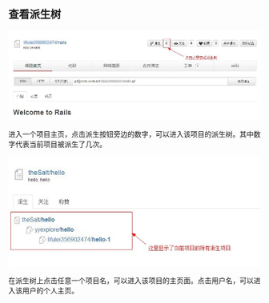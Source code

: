 ﻿## 查看派生树


![alt 添加公钥](images/FAQ_3_2_1.jpg "添加公钥")

进入一个项目主页，点击派生按钮旁边的数字，可以进入该项目的派生树。其中数字代表当前项目被派生了几次。

![alt 添加公钥](images/FAQ_3_2_2.jpg "添加公钥")

在派生树上点击任意一个项目名，可以进入该项目的主页面。点击用户名，可以进入该用户的个人主页。